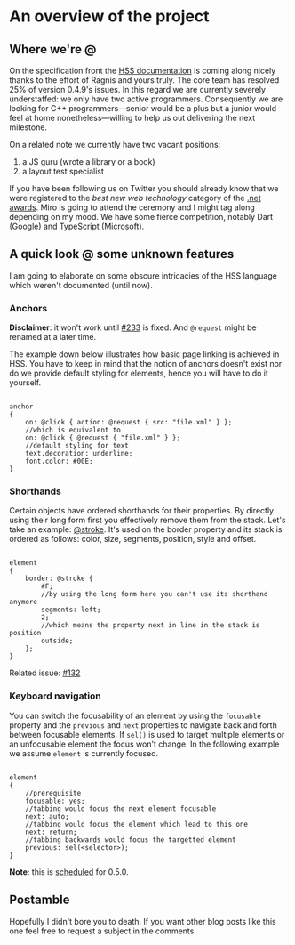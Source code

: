 # An overview of the project

Where we're @
-

On the specification front the [HSS documentation](http://hss.axrproject.org/)
is coming along nicely thanks to the effort of Ragnis and yours truly. The core
team has resolved 25% of version 0.4.9's issues. In this regard we are currently
severely understaffed: we only have two active programmers. Consequently we are
looking for C++ programmers—senior would be a plus but a junior would feel at
home nonetheless—willing to help us out delivering the next milestone.

On a related note we currently have two vacant positions:

1. a JS guru (wrote a library or a book)
2. a layout test specialist

If you have been following us on Twitter you should already know that we were
registered to the *best new web technology* category of the [.net awards](http://www.thenetawards.com/).
Miro is going to attend the ceremony and I might tag along depending on my mood.
We have some fierce competition, notably Dart (Google) and TypeScript (Microsoft).

A quick look @ some unknown features
-
I am going to elaborate on some obscure intricacies of the HSS language which
weren't documented (until now).
### Anchors
**Disclaimer**: it won't work until [#233](https://github.com/axr/core/issues/233)
is fixed. And `@request` might be renamed at a later time.

The example down below illustrates how basic page linking is achieved in HSS.
You have to keep in mind that the notion of anchors doesn't exist nor do we
provide default styling for elements, hence you will have to do it yourself.
<pre><code>
anchor
{
    on: @click { action: @request { src: "file.xml" } };
    //which is equivalent to
    on: @click { @request { "file.xml" } };
    //default styling for text
    text.decoration: underline;
    font.color: #00E;
}
</code></pre>
### Shorthands
Certain objects have ordered shorthands for their properties. By directly using
their long form first you effectively remove them from the stack. Let's take an
example: [@stroke](http://hss.axrproject.org/@stroke). It's used on the border
property and its stack is ordered as follows: color, size, segments, position,
style and offset.
<pre><code>
element
{
    border: @stroke {
        #F;
        //by using the long form here you can't use its shorthand anymore
        segments: left;
        2;
        //which means the property next in line in the stack is position
        outside;
    };
}
</code></pre>
Related issue: [#132](https://github.com/axr/core/issues/132)
### Keyboard navigation
You can switch the focusability of an element by using the `focusable` property
and the `previous` and `next` properties to navigate back and forth between
focusable elements. If `sel()` is used to target multiple elements or
an unfocusable element the focus won't change. In the following example we
assume `element` is currently focused.
<pre><code>
element
{
    //prerequisite
    focusable: yes;
    //tabbing would focus the next element focusable
    next: auto;
    //tabbing would focus the element which lead to this one
    next: return;
    //tabbing backwards would focus the targetted element
    previous: sel(&lt;selector&gt;);
}
</code></pre>

**Note**: this is [scheduled](http://wiki.axrproject.org/roadmap) for 0.5.0.

Postamble
-
Hopefully I didn't bore you to death. If you want other blog posts like
this one feel free to request a subject in the comments.